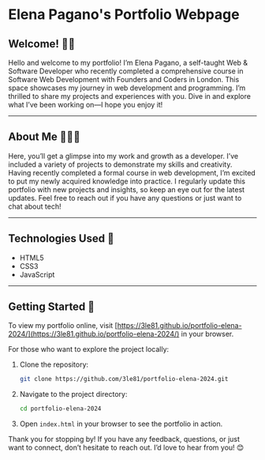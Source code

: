 # Elena Pagano's Portfolio Webpage 

## Welcome! 👋🏻

Hello and welcome to my portfolio! I’m Elena Pagano, a self-taught Web & Software Developer who recently completed a comprehensive course in Software Web Development with Founders and Coders in London. This space showcases my journey in web development and programming. I’m thrilled to share my projects and experiences with you. Dive in and explore what I’ve been working on—I hope you enjoy it!

---

## About Me 👩🏻‍💻

Here, you’ll get a glimpse into my work and growth as a developer. I’ve included a variety of projects to demonstrate my skills and creativity. Having recently completed a formal course in web development, I’m excited to put my newly acquired knowledge into practice. I regularly update this portfolio with new projects and insights, so keep an eye out for the latest updates. Feel free to reach out if you have any questions or just want to chat about tech!

---

## Technologies Used 🌟

- HTML5
- CSS3
- JavaScript

---

## Getting Started 💾

To view my portfolio online, visit [https://3le81.github.io/portfolio-elena-2024/](https://3le81.github.io/portfolio-elena-2024/) in your browser.

For those who want to explore the project locally:

1. Clone the repository:
    ```bash
    git clone https://github.com/3le81/portfolio-elena-2024.git
    ```

2. Navigate to the project directory:
    ```bash
    cd portfolio-elena-2024
    ```

3. Open `index.html` in your browser to see the portfolio in action.

Thank you for stopping by! If you have any feedback, questions, or just want to connect, don’t hesitate to reach out. I’d love to hear from you! 😊
